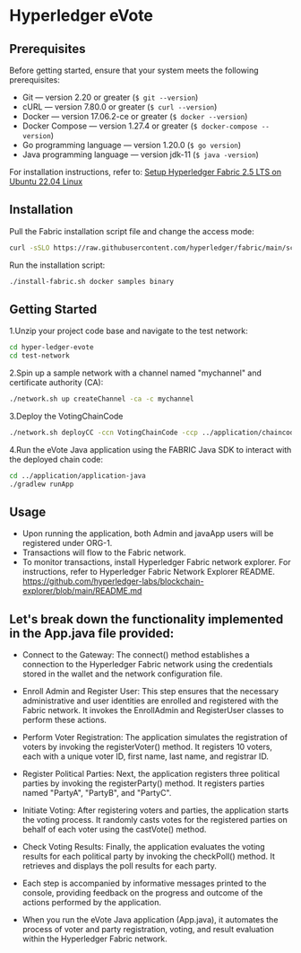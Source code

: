 # Hyperledger eVote

## Prerequisites

Before getting started, ensure that your system meets the following prerequisites:

- Git — version 2.20 or greater (`$ git --version`)
- cURL — version 7.80.0 or greater (`$ curl --version`)
- Docker — version 17.06.2-ce or greater (`$ docker --version`)
- Docker Compose — version 1.27.4 or greater (`$ docker-compose --version`)
- Go programming language — version 1.20.0 (`$ go version`)
- Java programming language — version jdk-11 (`$ java -version`)

For installation instructions, refer to: [Setup Hyperledger Fabric 2.5 LTS on Ubuntu 22.04 Linux](<[installation_instructions_link](https://medium.com/@immortalsaint/setup-hyperledger-fabric-2-5-lts-on-ubuntu-22-04-linux-f60163281f0c)>)

## Installation

Pull the Fabric installation script file and change the access mode:

```bash
curl -sSLO https://raw.githubusercontent.com/hyperledger/fabric/main/scripts/install-fabric.sh && chmod +x install-fabric.sh
```

Run the installation script:

```bash
./install-fabric.sh docker samples binary
```

## Getting Started

1.Unzip your project code base and navigate to the test network:

```bash
cd hyper-ledger-evote
cd test-network
```
2.Spin up a sample network with a channel named "mychannel" and certificate authority (CA):

```bash
./network.sh up createChannel -ca -c mychannel
```
3.Deploy the VotingChainCode

```bash
./network.sh deployCC -ccn VotingChainCode -ccp ../application/chaincode-java/ -ccl java
```

4.Run the eVote Java application using the FABRIC Java SDK to interact with the deployed chain code:

```bash
cd ../application/application-java
./gradlew runApp
```

## Usage

- Upon running the application, both Admin and javaApp users will be registered under ORG-1.
- Transactions will flow to the Fabric network.
- To monitor transactions, install Hyperledger Fabric network explorer. For instructions, refer to Hyperledger Fabric Network Explorer README.
https://github.com/hyperledger-labs/blockchain-explorer/blob/main/README.md

## Let's break down the functionality implemented in the App.java file provided:

- Connect to the Gateway: The connect() method establishes a connection to the Hyperledger Fabric network using the credentials stored in the wallet and the network configuration file.

- Enroll Admin and Register User: This step ensures that the necessary administrative and user identities are enrolled and registered with the Fabric network. It invokes the EnrollAdmin and RegisterUser classes to perform these actions.

- Perform Voter Registration: The application simulates the registration of voters by invoking the registerVoter() method. It registers 10 voters, each with a unique voter ID, first name, last name, and registrar ID.

- Register Political Parties: Next, the application registers three political parties by invoking the registerParty() method. It registers parties named "PartyA", "PartyB", and "PartyC".

- Initiate Voting: After registering voters and parties, the application starts the voting process. It randomly casts votes for the registered parties on behalf of each voter using the castVote() method.

- Check Voting Results: Finally, the application evaluates the voting results for each political party by invoking the checkPoll() method. It retrieves and displays the poll results for each party.

- Each step is accompanied by informative messages printed to the console, providing feedback on the progress and outcome of the actions performed by the application.

- When you run the eVote Java application (App.java), it automates the process of voter and party registration, voting, and result evaluation within the Hyperledger Fabric network.

